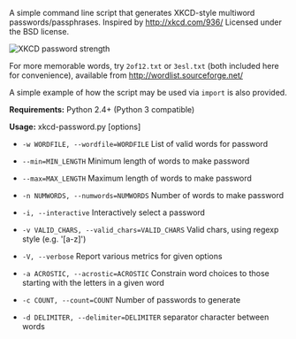 A simple command line script that generates XKCD-style multiword passwords/passphrases.
Inspired by http://xkcd.com/936/
Licensed under the BSD license.

![XKCD password strength](http://imgs.xkcd.com/comics/password_strength.png)

For more memorable words, try `2of12.txt` or `3esl.txt` (both included here for convenience), available from http://wordlist.sourceforge.net/

A simple example of how the script may be used via `import` is also provided.

**Requirements:** Python 2.4+ (Python 3 compatible)

**Usage:**
xkcd-password.py [options]

* `-w WORDFILE, --wordfile=WORDFILE` List of valid words for password

* `--min=MIN_LENGTH` Minimum length of words to make password

* `--max=MAX_LENGTH` Maximum length of words to make password

* `-n NUMWORDS, --numwords=NUMWORDS` Number of words to make password

* `-i, --interactive` Interactively select a password

* `-v VALID_CHARS, --valid_chars=VALID_CHARS` Valid chars, using regexp style (e.g. '[a-z]')

* `-V, --verbose` Report various metrics for given options

* `-a ACROSTIC, --acrostic=ACROSTIC` Constrain word choices to those starting with the letters in a given word

* `-c COUNT, --count=COUNT` Number of passwords to generate

* `-d DELIMITER, --delimiter=DELIMITER` separator character between words
